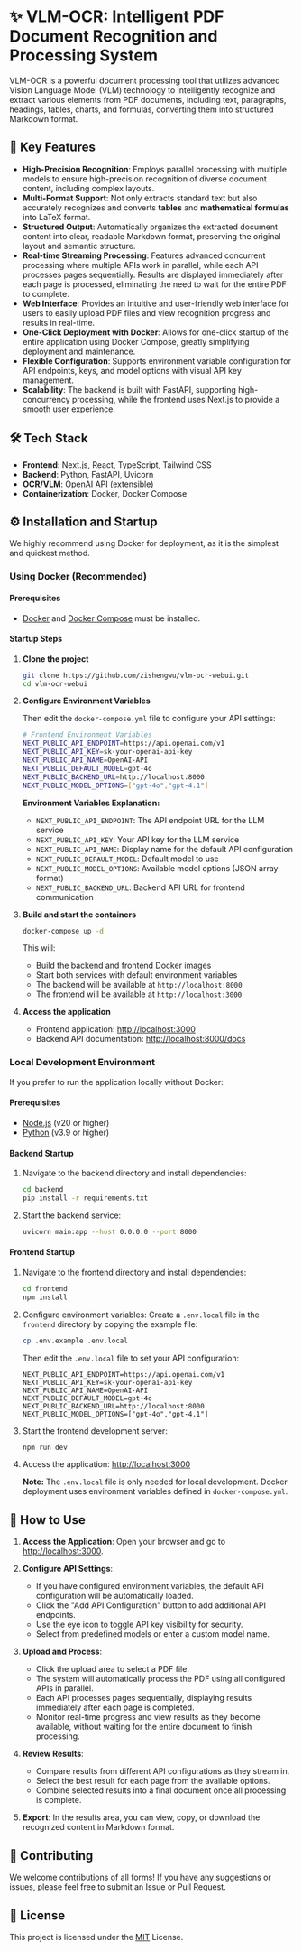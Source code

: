 # ✨ VLM-OCR: Intelligent PDF Document Recognition and Processing System

VLM-OCR is a powerful document processing tool that utilizes advanced Vision Language Model (VLM) technology to intelligently recognize and extract various elements from PDF documents, including text, paragraphs, headings, tables, charts, and formulas, converting them into structured Markdown format.

## 🚀 Key Features

- **High-Precision Recognition**: Employs parallel processing with multiple models to ensure high-precision recognition of diverse document content, including complex layouts.
- **Multi-Format Support**: Not only extracts standard text but also accurately recognizes and converts **tables** and **mathematical formulas** into LaTeX format.
- **Structured Output**: Automatically organizes the extracted document content into clear, readable Markdown format, preserving the original layout and semantic structure.
- **Real-time Streaming Processing**: Features advanced concurrent processing where multiple APIs work in parallel, while each API processes pages sequentially. Results are displayed immediately after each page is processed, eliminating the need to wait for the entire PDF to complete.
- **Web Interface**: Provides an intuitive and user-friendly web interface for users to easily upload PDF files and view recognition progress and results in real-time.
- **One-Click Deployment with Docker**: Allows for one-click startup of the entire application using Docker Compose, greatly simplifying deployment and maintenance.
- **Flexible Configuration**: Supports environment variable configuration for API endpoints, keys, and model options with visual API key management.
- **Scalability**: The backend is built with FastAPI, supporting high-concurrency processing, while the frontend uses Next.js to provide a smooth user experience.

## 🛠️ Tech Stack

- **Frontend**: Next.js, React, TypeScript, Tailwind CSS
- **Backend**: Python, FastAPI, Uvicorn
- **OCR/VLM**: OpenAI API (extensible)
- **Containerization**: Docker, Docker Compose

## ⚙️ Installation and Startup

We highly recommend using Docker for deployment, as it is the simplest and quickest method.

### Using Docker (Recommended)

#### **Prerequisites**

- [Docker](https://www.docker.com/get-started) and [Docker Compose](https://docs.docker.com/compose/install/) must be installed.

#### **Startup Steps**

1.  **Clone the project**
    ```bash
    git clone https://github.com/zishengwu/vlm-ocr-webui.git
    cd vlm-ocr-webui
    ```

2.  **Configure Environment Variables**

  
    Then edit the `docker-compose.yml` file to configure your API settings:
    ```bash
    # Frontend Environment Variables
    NEXT_PUBLIC_API_ENDPOINT=https://api.openai.com/v1
    NEXT_PUBLIC_API_KEY=sk-your-openai-api-key
    NEXT_PUBLIC_API_NAME=OpenAI-API
    NEXT_PUBLIC_DEFAULT_MODEL=gpt-4o
    NEXT_PUBLIC_BACKEND_URL=http://localhost:8000
    NEXT_PUBLIC_MODEL_OPTIONS=["gpt-4o","gpt-4.1"]
    ```
    
    **Environment Variables Explanation:**
    - `NEXT_PUBLIC_API_ENDPOINT`: The API endpoint URL for the LLM service
    - `NEXT_PUBLIC_API_KEY`: Your API key for the LLM service
    - `NEXT_PUBLIC_API_NAME`: Display name for the default API configuration
    - `NEXT_PUBLIC_DEFAULT_MODEL`: Default model to use
    - `NEXT_PUBLIC_MODEL_OPTIONS`: Available model options (JSON array format)
    - `NEXT_PUBLIC_BACKEND_URL`: Backend API URL for frontend communication

3.  **Build and start the containers**
    ```bash
    docker-compose up -d
    ```

    This will:
    - Build the backend and frontend Docker images
    - Start both services with default environment variables
    - The backend will be available at `http://localhost:8000`
    - The frontend will be available at `http://localhost:3000`


4.  **Access the application**
    - Frontend application: [http://localhost:3000](http://localhost:3000)
    - Backend API documentation: [http://localhost:8000/docs](http://localhost:8000/docs)

### Local Development Environment

If you prefer to run the application locally without Docker:

#### **Prerequisites**

- [Node.js](https://nodejs.org/) (v20 or higher)
- [Python](https://www.python.org/) (v3.9 or higher)

#### **Backend Startup**

1.  Navigate to the backend directory and install dependencies:
    ```bash
    cd backend
    pip install -r requirements.txt
    ```

2.  Start the backend service:
    ```bash
    uvicorn main:app --host 0.0.0.0 --port 8000
    ```

#### **Frontend Startup**

1.  Navigate to the frontend directory and install dependencies:
    ```bash
    cd frontend
    npm install
    ```

2.  Configure environment variables:
    Create a `.env.local` file in the `frontend` directory by copying the example file:
    ```bash
    cp .env.example .env.local
    ```
    Then edit the `.env.local` file to set your API configuration:
    ```
    NEXT_PUBLIC_API_ENDPOINT=https://api.openai.com/v1
    NEXT_PUBLIC_API_KEY=sk-your-openai-api-key
    NEXT_PUBLIC_API_NAME=OpenAI-API
    NEXT_PUBLIC_DEFAULT_MODEL=gpt-4o
    NEXT_PUBLIC_BACKEND_URL=http://localhost:8000
    NEXT_PUBLIC_MODEL_OPTIONS=["gpt-4o","gpt-4.1"]
    ```

3.  Start the frontend development server:
    ```bash
    npm run dev
    ```

4.  Access the application: [http://localhost:3000](http://localhost:3000)

    **Note:** The `.env.local` file is only needed for local development. Docker deployment uses environment variables defined in `docker-compose.yml`.

## 📖 How to Use

1.  **Access the Application**: Open your browser and go to [http://localhost:3000](http://localhost:3000).

2.  **Configure API Settings**: 
    - If you have configured environment variables, the default API configuration will be automatically loaded.
    - Click the "Add API Configuration" button to add additional API endpoints.
    - Use the eye icon to toggle API key visibility for security.
    - Select from predefined models or enter a custom model name.

3.  **Upload and Process**: 
    - Click the upload area to select a PDF file.
    - The system will automatically process the PDF using all configured APIs in parallel.
    - Each API processes pages sequentially, displaying results immediately after each page is completed.
    - Monitor real-time progress and view results as they become available, without waiting for the entire document to finish processing.

4.  **Review Results**: 
    - Compare results from different API configurations as they stream in.
    - Select the best result for each page from the available options.
    - Combine selected results into a final document once all processing is complete.

5.  **Export**: In the results area, you can view, copy, or download the recognized content in Markdown format.

## 🤝 Contributing

We welcome contributions of all forms! If you have any suggestions or issues, please feel free to submit an Issue or Pull Request.

## 📄 License

This project is licensed under the [MIT](LICENSE) License.
